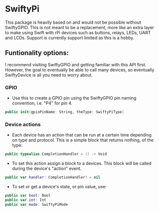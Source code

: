 # SwiftyPi

This package is heavily based on and would not be possible without SwiftyGPIO. This is not meant to be a replacement, more like an extra layer to make using Swift with rPi devices such as buttons, relays, LEDs, UART and LCDs. Support is currently support limited as this is a hobby.

## Funtionality options:
I recommend visiting SwiftyGPIO and getting familiar with this API first. However, the goal to eventually be able to call many devices, so eventually SwiftyDevice is all you need to worry about. 

### GPIO
* Use this to create a GPIO pin using the SwiftyGPIO pin naming convention, i.e. "P4" for pin 4.
```swift
public init(gpioPinName: String, theType: SwiftyPiType)
```

### Device actions
* Each device has an action that can be run at a certain time depending on type and protocol. This is a simple block that returns nothing, of the type:
```swift
public typealias CompletionHandler = () -> Void
```
* To set this action assign a block to a devices. This block will be called during the device's "action" event.
```swift
public var handler: CompletionHandler? = nil
```
* To set or get a device's state, or pin value, use:
```swift
public var bool: Bool
public var int: Int
public var mode: SwiftyPiMode
```
